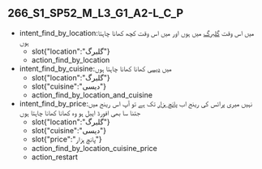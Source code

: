 ## 266_S1_SP52_M_L3_G1_A2-L_C_P
* intent_find_by_location:میں اس وقت [گلبرگ](location) میں ہوں اور میں اس وقت کچھ کھانا چاہتا ہوں
	- slot{"location":"گلبرگ"}
	- action_find_by_location
* intent_find_by_cuisine:میں [دیسی](cuisine) کھانا کھانا چاہتا ہوں
	- slot{"location":"گلبرگ"}
	- slot{"cuisine":"دیسی"}
	- action_find_by_location_and_cuisine
* intent_find_by_price:نہیں میری پرائس کی رینج اب [پانچ ہزار](price) تک ہے تو آپ اس رینج میں جتنا سا بھی افورڈ ایبل ہو وہ کھانا کھانا چاہتا ہوں
	- slot{"location":"گلبرگ"}
	- slot{"cuisine":"دیسی"}
	- slot{"price":"پانچ ہزار"}
	- action_find_by_location_cuisine_price
	- action_restart